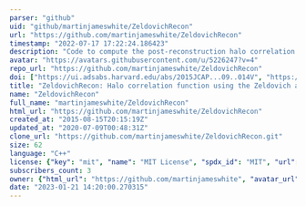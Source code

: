 ```yaml
---
parser: "github"
uid: "github/martinjameswhite/ZeldovichRecon"
url: "https://github.com/martinjameswhite/ZeldovichRecon"
timestamp: "2022-07-17 17:22:24.186423"
description: "Code to compute the post-reconstruction halo correlation function using the Zeldovich approximation."
avatar: "https://avatars.githubusercontent.com/u/5226247?v=4"
repo_url: "https://github.com/martinjameswhite/ZeldovichRecon"
doi: ["https://ui.adsabs.harvard.edu/abs/2015JCAP...09..014V", "https://ui.adsabs.harvard.edu/abs/2015MNRAS.450.3822W", "https://ui.adsabs.harvard.edu/abs/2015ascl.soft12016W/abstract"]
title: "ZeldovichRecon: Halo correlation function using the Zeldovich approximation"
name: "ZeldovichRecon"
full_name: "martinjameswhite/ZeldovichRecon"
html_url: "https://github.com/martinjameswhite/ZeldovichRecon"
created_at: "2015-08-15T20:15:19Z"
updated_at: "2020-07-09T00:48:31Z"
clone_url: "https://github.com/martinjameswhite/ZeldovichRecon.git"
size: 62
language: "C++"
license: {"key": "mit", "name": "MIT License", "spdx_id": "MIT", "url": "https://api.github.com/licenses/mit", "node_id": "MDc6TGljZW5zZTEz"}
subscribers_count: 3
owner: {"html_url": "https://github.com/martinjameswhite", "avatar_url": "https://avatars.githubusercontent.com/u/5226247?v=4", "login": "martinjameswhite", "type": "User"}
date: "2023-01-21 14:20:00.270315"
---
```

